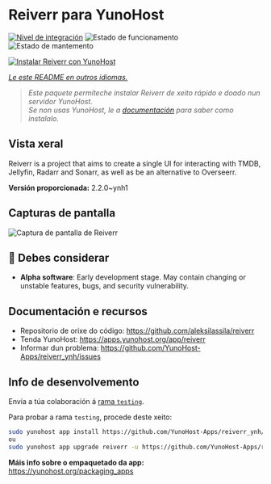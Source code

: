 <!--
NOTA: Este README foi creado automáticamente por <https://github.com/YunoHost/apps/tree/master/tools/readme_generator>
NON debe editarse manualmente.
-->

# Reiverr para YunoHost

[![Nivel de integración](https://apps.yunohost.org/badge/integration/reiverr)](https://ci-apps.yunohost.org/ci/apps/reiverr/)
![Estado de funcionamento](https://apps.yunohost.org/badge/state/reiverr)
![Estado de mantemento](https://apps.yunohost.org/badge/maintained/reiverr)

[![Instalar Reiverr con YunoHost](https://install-app.yunohost.org/install-with-yunohost.svg)](https://install-app.yunohost.org/?app=reiverr)

*[Le este README en outros idiomas.](./ALL_README.md)*

> *Este paquete permíteche instalar Reiverr de xeito rápido e doado nun servidor YunoHost.*  
> *Se non usas YunoHost, le a [documentación](https://yunohost.org/install) para saber como instalalo.*

## Vista xeral

Reiverr is a project that aims to create a single UI for interacting with TMDB, Jellyfin, Radarr and Sonarr, as well as be an alternative to Overseerr.

**Versión proporcionada:** 2.2.0~ynh1

## Capturas de pantalla

![Captura de pantalla de Reiverr](./doc/screenshots/screenshot.png)

## :red_circle: Debes considerar

- **Alpha software**: Early development stage. May contain changing or unstable features, bugs, and security vulnerability.

## Documentación e recursos

- Repositorio de orixe do código: <https://github.com/aleksilassila/reiverr>
- Tenda YunoHost: <https://apps.yunohost.org/app/reiverr>
- Informar dun problema: <https://github.com/YunoHost-Apps/reiverr_ynh/issues>

## Info de desenvolvemento

Envía a túa colaboración á [rama `testing`](https://github.com/YunoHost-Apps/reiverr_ynh/tree/testing).

Para probar a rama `testing`, procede deste xeito:

```bash
sudo yunohost app install https://github.com/YunoHost-Apps/reiverr_ynh/tree/testing --debug
ou
sudo yunohost app upgrade reiverr -u https://github.com/YunoHost-Apps/reiverr_ynh/tree/testing --debug
```

**Máis info sobre o empaquetado da app:** <https://yunohost.org/packaging_apps>
